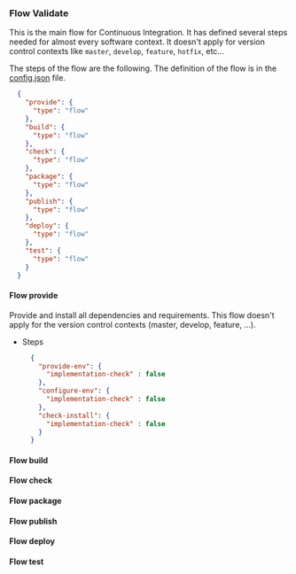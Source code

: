 ### Flow Validate

This is the main flow for Continuous Integration. It has defined several steps needed for almost every software context.
It doesn't apply for version control contexts like `master`, `develop`, `feature`, `hotfix`, etc... 

The steps of the flow are the following. The definition of the flow is in the [config.json][1] file.

```json
  {
    "provide": {
      "type": "flow"
    },
    "build": {
      "type": "flow"
    },
    "check": {
      "type": "flow"
    }, 
    "package": {
      "type": "flow"
    },
    "publish": {
      "type": "flow"
    },
    "deploy": {
      "type": "flow"
    },
    "test": {
      "type": "flow"
    }
  }
```

#### Flow provide

Provide and install all dependencies and requirements. This flow doesn't apply for the version control contexts (master, develop, feature, ...).

* Steps
    ```json
      {
        "provide-env": {
          "implementation-check" : false
        },
        "configure-env": {
          "implementation-check" : false
        },
        "check-install": {
          "implementation-check" : false
        }
      }
    ```

#### Flow build



#### Flow check



#### Flow package



#### Flow publish



#### Flow deploy



#### Flow test




[1]: ./config.json
